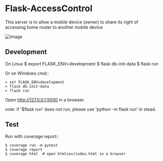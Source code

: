 Flask-AccessControl
=========
This server is to allow a mobile device (owner) to share its right of accessing home router to another mobile device

![image](https://user-images.githubusercontent.com/5534923/83938639-826efe80-a800-11ea-9136-efb27b903dbd.png)

Development
-----------
On Linux 
    $ export FLASK_ENV=development
    $ flask db-init-data
    $ flask run

Or on Windows cmd::

    > set FLASK_ENV=development
    > flask db-init-data
    > flask run

Open http://127.0.0.1:5000 in a browser.

note: 
if '$flask run' does not run, please use 'python -m flask run' in stead. 


Test
----
Run with coverage report::

    $ coverage run -m pytest
    $ coverage report
    $ coverage html  # open htmlcov/index.html in a browser

